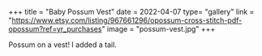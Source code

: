 +++
title = "Baby Possum Vest"
date = 2022-04-07
type= "gallery"
link = "https://www.etsy.com/listing/967661296/opossum-cross-stitch-pdf-opossum?ref=yr_purchases"
image = "possum-vest.jpg"
+++

Possum on a vest! I added a tail.